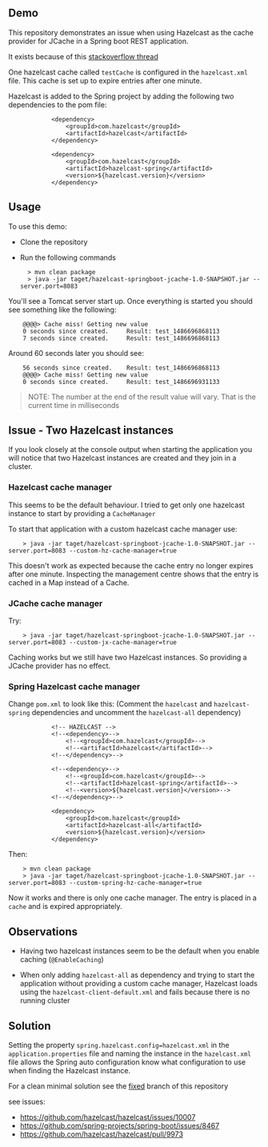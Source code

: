 ## Demo

This repository demonstrates an issue when using Hazelcast as the cache provider for JCache in a Spring boot REST application. 

It exists because of this [stackoverflow thread](http://stackoverflow.com/questions/42151600/hazelcast-and-jcache-in-spring-boot-creates-two-instances/42285148#42285148)

One hazelcast cache called `testCache` is configured in the `hazelcast.xml` file. This cache is set up to expire entries 
after one minute. 

Hazelcast is added to the Spring project by adding the following two dependencies to the pom file:

                <dependency>
                    <groupId>com.hazelcast</groupId>
                    <artifactId>hazelcast</artifactId>
                </dependency>
        
                <dependency>
                    <groupId>com.hazelcast</groupId>
                    <artifactId>hazelcast-spring</artifactId>
                    <version>${hazelcast.version}</version>
                </dependency>


## Usage

To use this demo:

* Clone the repository
* Run the following commands

        > mvn clean package
        > java -jar taget/hazelcast-springboot-jcache-1.0-SNAPSHOT.jar --server.port=8083

You'll see a Tomcat server start up. Once everything is started you should see something like the following:

        @@@@> Cache miss! Getting new value
        0 seconds since created. 	 Result: test_1486696868113
        7 seconds since created. 	 Result: test_1486696868113


Around 60 seconds later you should see:
        
        56 seconds since created. 	 Result: test_1486696868113
        @@@@> Cache miss! Getting new value
        0 seconds since created. 	 Result: test_1486696931133


> NOTE: The number at the end of the result value will vary. That is the current time in milliseconds


## Issue - Two Hazelcast instances

If you look closely at the console output when starting the application you will notice that two Hazelcast instances are
created and they join in a cluster.

### Hazelcast cache manager
This seems to be the default behaviour. I tried to get only one hazelcast instance to start by providing a `CacheManager`

To start that application with a custom hazelcast cache manager use:

        > java -jar taget/hazelcast-springboot-jcache-1.0-SNAPSHOT.jar --server.port=8083 --custom-hz-cache-manager=true
        
This doesn't work as expected because the cache entry no longer expires after one minute. Inspecting the management centre shows 
that the entry is cached in a Map instead of a Cache.

### JCache cache manager

Try:

        > java -jar taget/hazelcast-springboot-jcache-1.0-SNAPSHOT.jar --server.port=8083 --custom-jx-cache-manager=true
    
Caching works but we still have two Hazelcast instances. So providing a JCache provider has no effect.

### Spring Hazelcast cache manager

Change `pom.xml` to look like this:
(Comment the `hazelcast` and `hazelcast-spring` dependencies and uncomment the `hazelcast-all` dependency)

                <!-- HAZELCAST -->
                <!--<dependency>-->
                    <!--<groupId>com.hazelcast</groupId>-->
                    <!--<artifactId>hazelcast</artifactId>-->
                <!--</dependency>-->
        
                <!--<dependency>-->
                    <!--<groupId>com.hazelcast</groupId>-->
                    <!--<artifactId>hazelcast-spring</artifactId>-->
                    <!--<version>${hazelcast.version}</version>-->
                <!--</dependency>-->
                
                <dependency>
                    <groupId>com.hazelcast</groupId>
                    <artifactId>hazelcast-all</artifactId>
                    <version>${hazelcast.version}</version>
                </dependency>

Then:

        > mvn clean package
        > java -jar taget/hazelcast-springboot-jcache-1.0-SNAPSHOT.jar --server.port=8083 --custom-spring-hz-cache-manager=true
        
Now it works and there is only one cache manager. The entry is placed in a `cache` and is expired appropriately.


## Observations

* Having two hazelcast instances seem to be the default when you enable caching (`@EnableCaching`)

* When only adding `hazelcast-all` as dependency and trying to start the application without providing a custom cache manager, Hazelcast loads 
using the `hazelcast-client-default.xml` and fails because there is no running cluster


## Solution

Setting the property `spring.hazelcast.config=hazelcast.xml` in the `application.properties` file and naming the instance
in the `hazelcast.xml` file allows the Spring auto configuration know what configuration to use when finding the Hazelcast instance.

For a clean minimal solution see the [fixed](https://github.com/dirkvanrensburg/hazelcast-springboot-jcache/tree/fixed) branch of this repository

see issues: 
* https://github.com/hazelcast/hazelcast/issues/10007
* https://github.com/spring-projects/spring-boot/issues/8467
* https://github.com/hazelcast/hazelcast/pull/9973


        


        
